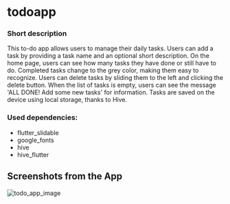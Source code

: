 # todoapp

### Short description
This to-do app allows users to manage their daily tasks. Users can add a task by providing a task name and an optional short description. On the home page, users can see how many tasks they have done or still have to do. Completed tasks change to the grey color, making them easy to recognize. Users can delete tasks by sliding them to the left and clicking the delete button. When the list of tasks is empty, users can see the message 'ALL DONE! Add some new tasks' for information. Tasks are saved on the device using local storage, thanks to Hive.

### Used dependencies:
- flutter_slidable
- google_fonts
- hive
- hive_flutter


## Screenshots from the App
![todo_app_image](https://github.com/Klimek777/todoapp/assets/90191027/ddc9b123-e793-4266-87c0-57eb45f33044)

